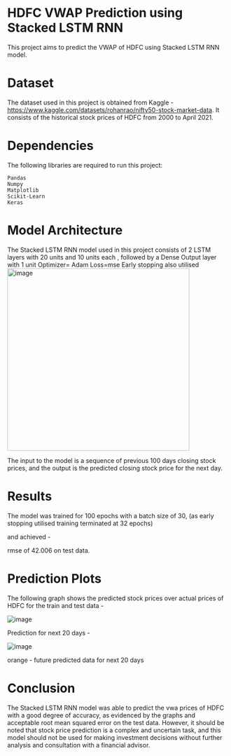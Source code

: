 # HDFC VWAP Prediction using Stacked LSTM RNN
This project aims to predict the VWAP of HDFC using Stacked LSTM RNN model.
# Dataset
The dataset used in this project is obtained from Kaggle - https://www.kaggle.com/datasets/rohanrao/nifty50-stock-market-data. It consists of the historical stock prices of HDFC from 2000 to April 2021.
# Dependencies
The following libraries are required to run this project:

    Pandas
    Numpy
    Matplotlib
    Scikit-Learn
    Keras
# Model Architecture
The Stacked LSTM RNN model used in this project consists of 2 LSTM layers with 20 units and 10 units each , 
followed by a Dense Output layer with 1 unit
Optimizer= Adam
Loss=mse
Early stopping also utilised
<img width="416" alt="image" src="https://github.com/vaasew/stock_market_price_prediction/assets/79396917/a5f50a00-f0c0-40c5-b403-ed51e0b7ce08">



The input to the model is a sequence of previous 100 days closing stock prices, and the output is the predicted closing stock price for the next day.

# Results
The model was trained for 100 epochs with a batch size of 30, 
(as early stopping utilised training terminated at 32 epochs)


and achieved - 

rmse of 42.006 on test data.


# Prediction Plots

The following graph shows the predicted stock prices over actual prices of HDFC for the train and test data -

![image](https://github.com/vaasew/stock_market_price_prediction/assets/79396917/eee8eeca-7fba-4c0e-9d91-c855b3124c3a)



 Prediction for next 20 days -
 
![image](https://github.com/vaasew/stock_market_price_prediction/assets/79396917/60a50fbe-ea5f-42bf-bc06-5ce7bac3e571)


orange - future predicted data for next 20 days



# Conclusion
The Stacked LSTM RNN model was able to predict the vwa prices of HDFC with a good degree of accuracy, as evidenced by the graphs and acceptable root mean squared error on the test data. However, it should be noted that stock price prediction is a complex and uncertain task, and this model should not be used for making 
investment decisions without further analysis and consultation with a financial advisor.

